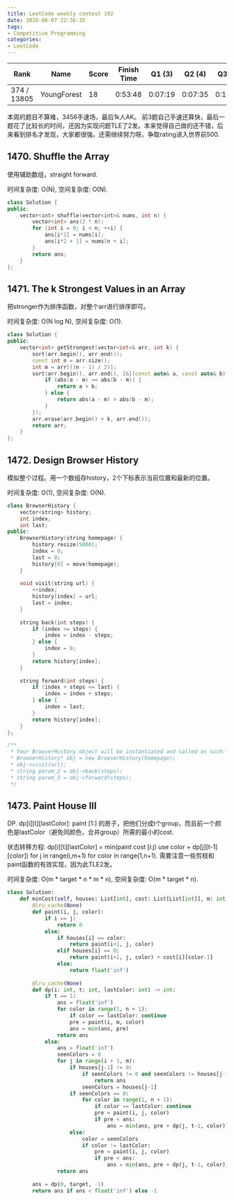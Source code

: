 ```yaml
---
title: LeetCode weekly contest 192
date: 2020-06-07 22:36:35
tags:
- Competitive Programming
categories:
- LeetCode
---
```


| Rank |	Name |	Score |	Finish Time | 	Q1 (3) |	Q2 (4) |	Q3 (5) |	Q4 (6)|
|--|--|--|--|--|--|--|--|
| 374 / 13805 |	YoungForest | 18 | 	0:53:48 | 0:07:19 | 0:07:35 | 0:15:00 | 0:43:48 2 |

本周的题目不算难，3456手速场，最后1k人AK。
前3题自己手速还算快，最后一题花了比较长的时间，还因为实现问题TLE了2发。本来觉得自己做的还不错，后来看到排名才发现，大家都很强。还需继续努力呀。争取rating进入世界前500.

## 1470. Shuffle the Array

使用辅助数组，straight forward.

时间复杂度: O(N),
空间复杂度: O(N).

```cpp
class Solution {
public:
    vector<int> shuffle(vector<int>& nums, int n) {
        vector<int> ans(2 * n);
        for (int i = 0; i < n; ++i) {
            ans[i*2] = nums[i];
            ans[i*2 + 1] = nums[n + i];
        }
        return ans;
    }
};
```

## 1471. The k Strongest Values in an Array

把stronger作为排序函数，对整个arr进行排序即可。

时间复杂度: O(N log N),
空间复杂度: O(1).

```cpp
class Solution {
public:
    vector<int> getStrongest(vector<int>& arr, int k) {
        sort(arr.begin(), arr.end());
        const int n = arr.size();
        int m = arr[((n - 1) / 2)];
        sort(arr.begin(), arr.end(), [&](const auto& a, const auto& b) -> bool {
            if (abs(a - m) == abs(b - m)) {
                return a > b;
            } else {
                return abs(a - m) > abs(b - m);
            }
        });
        arr.erase(arr.begin() + k, arr.end());
        return arr;
    }
};
```

## 1472. Design Browser History

模拟整个过程。用一个数组存history，2个下标表示当前位置和最新的位置。

时间复杂度: O(1),
空间复杂度: O(N).

```cpp
class BrowserHistory {
    vector<string> history;
    int index;
    int last;
public:
    BrowserHistory(string homepage) {
        history.resize(5000);
        index = 0;
        last = 0;
        history[0] = move(homepage);
    }
    
    void visit(string url) {
        ++index;
        history[index] = url;
        last = index;
    }
    
    string back(int steps) {
        if (index >= steps) {
            index = index - steps;
        } else {
            index = 0;
        }
        return history[index];
    }
    
    string forward(int steps) {
        if (index + steps <= last) {
            index = index + steps;
        } else {
            index = last;
        }
        return history[index];
    }
};

/**
 * Your BrowserHistory object will be instantiated and called as such:
 * BrowserHistory* obj = new BrowserHistory(homepage);
 * obj->visit(url);
 * string param_2 = obj->back(steps);
 * string param_3 = obj->forward(steps);
 */
```

## 1473. Paint House III

DP.
dp[i][t][lastColor]: paint [1:] 的房子，把他们分成t个group，而且前一个颜色是lastColor（避免同颜色，合并group）所需的最小的cost.

状态转移方程: dp[i][t][lastColor] = min(paint cost [i:j) use color + dp[j][t-1][color]) for j in range(i,m+1) for color in range(1,n+1). 
需要注意一些剪枝和paint函数的有效实现，因为此TLE2发。

时间复杂度: O(m * target * n * m * n),
空间复杂度: O(m * target * n).

```python
class Solution:
    def minCost(self, houses: List[int], cost: List[List[int]], m: int, n: int, target: int) -> int:
        @lru_cache(None)
        def paint(i, j, color):
            if i == j:
                return 0
            else:
                if houses[i] == color:
                    return paint(i+1, j, color)
                elif houses[i] == 0:
                    return paint(i+1, j, color) + cost[i][color-1]
                else:
                    return float('inf')
            
        @lru_cache(None)
        def dp(i: int, t: int, lastColor: int) -> int:
            if t == 1:
                ans = float('inf')
                for color in range(1, n + 1):
                    if color == lastColor: continue
                    pre = paint(i, m, color)
                    ans = min(ans, pre)
                return ans
            else:
                ans = float('inf')
                seenColors = 0
                for j in range(i + 1, m):
                    if houses[j-1] != 0:
                        if seenColors != 0 and seenColors != houses[j-1]:
                            return ans
                        seenColors = houses[j-1]
                    if seenColors == 0:
                        for color in range(1, n + 1):
                            if color == lastColor: continue
                            pre = paint(i, j, color)
                            if pre < ans:
                                ans = min(ans, pre + dp(j, t-1, color))
                    else:
                        color = seenColors
                        if color != lastColor: 
                            pre = paint(i, j, color)
                            if pre < ans:
                                ans = min(ans, pre + dp(j, t-1, color))
                return ans
        
        ans = dp(0, target, -1)
        return ans if ans < float('inf') else -1
```